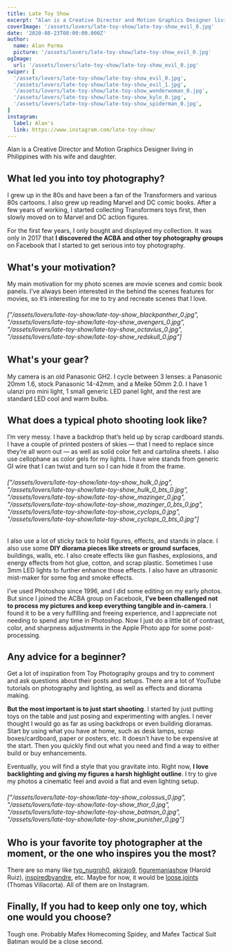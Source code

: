 ```yaml
---
title: Late Toy Show
excerpt: "Alan is a Creative Director and Motion Graphics Designer living in Philippines with his wife and daughter. "
coverImage: '/assets/lovers/late-toy-show/late-toy-show_evil_0.jpg'
date: '2020-08-23T08:00:00.000Z'
author:
  name: Alan Parma
  picture: '/assets/lovers/late-toy-show/late-toy-show_evil_0.jpg'
ogImage:
  url: '/assets/lovers/late-toy-show/late-toy-show_evil_0.jpg'
swiper: [
  '/assets/lovers/late-toy-show/late-toy-show_evil_0.jpg',
  '/assets/lovers/late-toy-show/late-toy-show_evil_1.jpg',
  '/assets/lovers/late-toy-show/late-toy-show_wonderwoman_0.jpg',
  '/assets/lovers/late-toy-show/late-toy-show_kylo_0.jpg',
  '/assets/lovers/late-toy-show/late-toy-show_spiderman_0.jpg',
]
instagram:
  label: Alan's
  link: https://www.instagram.com/late-toy-show/
---
```



Alan is a Creative Director and Motion Graphics Designer living in Philippines with his wife and daughter. 


## What led you into toy photography?

I grew up in the 80s and have been a fan of the Transformers and various 80s cartoons. I also grew up reading Marvel and DC comic books. After a few years of working, I started collecting Transformers toys first, then slowly moved on to Marvel and DC action figures. 

For the first few years, I only bought and displayed my collection. It was only in 2017 that **I discovered the ACBA and other toy photography groups** on Facebook that I started to get serious into toy photography.


## What's your motivation?

My main motivation for my photo scenes are movie scenes and comic book panels. I’ve always been interested in the behind the scenes features for movies, so it’s interesting for me to try and recreate scenes that I love.

###### ["/assets/lovers/late-toy-show/late-toy-show_blackpanther_0.jpg", "/assets/lovers/late-toy-show/late-toy-show_avengers_0.jpg", "/assets/lovers/late-toy-show/late-toy-show_octavius_0.jpg", "/assets/lovers/late-toy-show/late-toy-show_redskull_0.jpg"]


## What's your gear?

My camera is an old Panasonic GH2. I cycle between 3 lenses: a Panasonic 20mm 1.6, stock Panasonic 14-42mm, and a Meike 50mm 2.0. I have 1 ulanzi pro mini light, 1 small generic LED panel light, and the rest are standard LED cool and warm bulbs.


## What does a typical photo shooting look like?

I’m very messy. I have a backdrop that’s held up by scrap cardboard stands. I have a couple of printed posters of skies — that I need to replace since they’re all worn out — as well as solid color felt and cartolina sheets. I also use cellophane as color gels for my lights. I have wire stands from generic GI wire that I can twist and turn so I can hide it from the frame.

###### ["/assets/lovers/late-toy-show/late-toy-show_hulk_0.jpg", "/assets/lovers/late-toy-show/late-toy-show_hulk_0_bts_0.jpg", "/assets/lovers/late-toy-show/late-toy-show_mazinger_0.jpg", "/assets/lovers/late-toy-show/late-toy-show_mazinger_0_bts_0.jpg", "/assets/lovers/late-toy-show/late-toy-show_cyclops_0.jpg", "/assets/lovers/late-toy-show/late-toy-show_cyclops_0_bts_0.jpg"]

I also use a lot of sticky tack to hold figures, effects, and stands in place. I also use some **DIY diorama pieces like streets or ground surfaces**, buildings, walls, etc. I also create effects like gun flashes, explosions, and energy effects from hot glue, cotton, and scrap plastic. Sometimes I use 3mm LED lights to further enhance those effects. I also have an ultrasonic mist-maker for some fog and smoke effects.

I’ve used Photoshop since 1996, and I did some editing on my early photos. But since I joined the ACBA group on Facebook, **I’ve been challenged not to process my pictures and keep everything tangible and in-camera**. I found it to be a very fulfilling and freeing experience, and I appreciate not needing to spend any time in Photoshop. Now I just do a little bit of contrast, color, and sharpness adjustments in the Apple Photo app for some post-processing.


## Any advice for a beginner?

Get a lot of inspiration from Toy Photography groups and try to comment and ask questions about their posts and setups. There are a lot of YouTube tutorials on photography and lighting, as well as effects and diorama making. 

**But the most important is to just start shooting**. I started by just putting toys on the table and just posing and experimenting with angles. I never thought I would go as far as using backdrops or even building dioramas. Start by using what you have at home, such as desk lamps, scrap boxes/cardboard, paper or posters, etc. It doesn’t have to be expensive at the start. Then you quickly find out what you need and find a way to either build or buy enhancements.

Eventually, you will find a style that you gravitate into. Right now, **I love backlighting and giving my figures a harsh highlight outline**. I try to give my photos a cinematic feel and avoid a flat and even lighting setup.

###### ["/assets/lovers/late-toy-show/late-toy-show_colossus_0.jpg", "/assets/lovers/late-toy-show/late-toy-show_thor_0.jpg", "/assets/lovers/late-toy-show/late-toy-show_batman_0.jpg", "/assets/lovers/late-toy-show/late-toy-show_punisher_0.jpg"]


## Who is your favorite toy photographer at the moment, or the one who inspires you the most?

There are so many like [tyo_nugroh0](https://www.instagram.com/tyo_nugroh0/), [akirajo9](https://www.instagram.com/akirajo9/), [figuremaniashow](https://www.instagram.com/figuremaniashow/) (Harold Ruiz), [inspiredbyandre](https://www.instagram.com/tyo_nugroh0/), etc. Maybe for now, it would be [loose.joints](loose.joints) (Thomas Villacorta). All of them are on Instagram.


## Finally, If you had to keep only one toy, which one would you choose?

Tough one. Probably Mafex Homecoming Spidey, and Mafex Tactical Suit Batman would be a close second.
